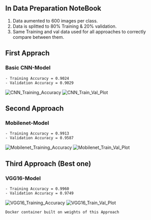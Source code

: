 ## In Data Preparation NoteBook
1) Data aumented to 600 images per class.
2) Data is splitted to 80% Training & 20% validation.
3) Same Training and val data used for all approaches to correctly compare between them.

## First Apprach  
### Basic CNN-Model
	- Training Accuracy = 0.9024
	- Validation Accuracy = 0.9029

![CNN_Training_Accuracy](https://github.com/Naghamm/Scene_Recognition/blob/master/images/CNN_10_epochs_256_imres_Accuracy.png?raw=true)
![CNN_Train_Val_Plot](https://github.com/Naghamm/Scene_Recognition/blob/master/images/CNN_10_epochs_256_imres_Plot.png?raw=true)

## Second Approach
### Mobilenet-Model
	- Training Accuracy = 0.9913
	- Validation Accuracy = 0.9587

![Mobilenet_Training_Accuracy](https://github.com/Naghamm/Scene_Recognition/blob/master/images/Mobilenet_30_epochs_150_imres_Accuracy.png?raw=true)
![Mobilenet_Train_Val_Plot](https://github.com/Naghamm/Scene_Recognition/blob/master/images/Mobilenet_30_epochs_150_imres_Plot.png?raw=true)

## Third Approach (Best one)
### VGG16-Model 
	- Training Accuracy = 0.9960
	- Validation Accuracy = 0.9749

![VGG16_Training_Accuracy](https://github.com/Naghamm/Scene_Recognition/blob/master/images/VGG16_16_epochs_256_imres_Accuracy.png?raw=true)
![VGG16_Train_Val_Plot](https://github.com/Naghamm/Scene_Recognition/blob/master/images/VGG16_16_epochs_256_imres_PLot.png?raw=true)

    Docker container built on weights of this Approach
